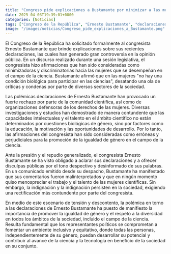 ```yaml
---
title: "Congreso pide explicaciones a Bustamante por minimizar a las mujeres de ciencia"
date: 2025-04-03T19:39:01+0000
categories: [Noticias]
tags: ["Congreso de la República", "Ernesto Bustamante", "declaraciones", "controversia", "igualdad de género", "ciencia", "mujeres científicas."]
image: "/images/noticias/Congreso_pide_explicaciones_a_Bustamante.png"
---
```


El Congreso de la República ha solicitado formalmente al congresista Ernesto Bustamante que brinde explicaciones sobre sus recientes declaraciones, las cuales han generado gran controversia en la opinión pública. En un discurso realizado durante una sesión legislativa, el congresista hizo afirmaciones que han sido consideradas como minimizadoras y discriminatorias hacia las mujeres que se desempeñan en el campo de la ciencia. Bustamante afirmó que en las mujeres "no hay una condición biológica para participar en las ciencias", desatando una ola de críticas y condenas por parte de diversos sectores de la sociedad.

Las polémicas declaraciones de Ernesto Bustamante han provocado un fuerte rechazo por parte de la comunidad científica, así como de organizaciones defensoras de los derechos de las mujeres. Diversas investigaciones y estudios han demostrado de manera contundente que las capacidades intelectuales y el talento en el ámbito científico no están determinados por cuestiones biológicas de género, sino por factores como la educación, la motivación y las oportunidades de desarrollo. Por lo tanto, las afirmaciones del congresista han sido consideradas como erróneas y perjudiciales para la promoción de la igualdad de género en el campo de la ciencia.

Ante la presión y el repudio generalizado, el congresista Ernesto Bustamante se ha visto obligado a aclarar sus declaraciones y a ofrecer disculpas públicas por el tono despectivo y desinformado de sus palabras. En un comunicado emitido desde su despacho, Bustamante ha manifestado que sus comentarios fueron malinterpretados y que en ningún momento quiso menospreciar el trabajo y el talento de las mujeres científicas. Sin embargo, la indignación y la indignación persisten en la sociedad, exigiendo una rectificación más contundente por parte del congresista.

En medio de este escenario de tensión y descontento, la polémica en torno a las declaraciones de Ernesto Bustamante ha puesto de manifiesto la importancia de promover la igualdad de género y el respeto a la diversidad en todos los ámbitos de la sociedad, incluido el campo de la ciencia. Resulta fundamental que los representantes políticos se comprometan a fomentar un ambiente inclusivo y equitativo, donde todas las personas, independientemente de su género, puedan desarrollar su potencial y contribuir al avance de la ciencia y la tecnología en beneficio de la sociedad en su conjunto.
